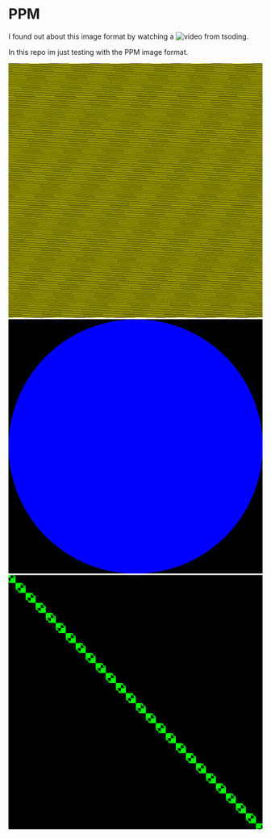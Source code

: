 # PPM 

I found out about this image format by watching a ![video](https://www.youtube.com/watch?v=AJIyRE2vZ_0) from tsoding.

In this repo im just testing with the PPM image format.

![lines](./checker_pattern.jpg)
![circle](./circle.jpg)
![rectangle_line](./rectangle_line.jpg)
